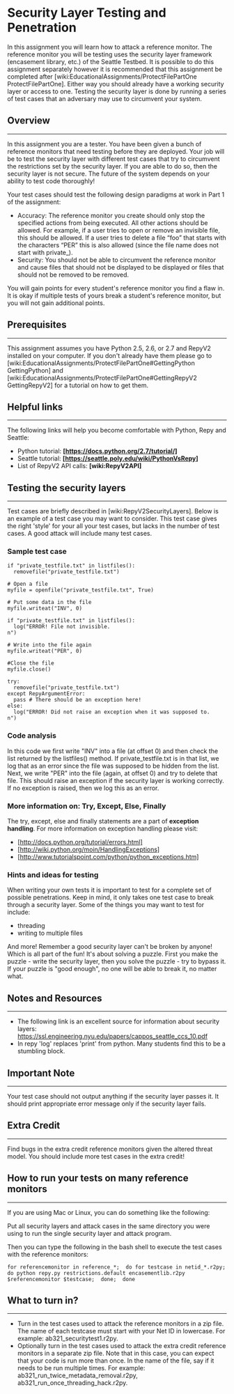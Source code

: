 # Security Layer Testing and Penetration
In this assignment you will learn how to attack a reference monitor.  The reference monitor you will be testing uses the security layer framework (encasement library, etc.) of the Seattle Testbed.  It is possible to do this assignment separately however it is recommended that this assignment be completed after [wiki:EducationalAssignments/ProtectFilePartOne ProtectFilePartOne].  Either way you should already have a working security layer or access to one.  Testing the security layer is done by running a series of test cases that an adversary may use to circumvent your system. 





## Overview
----
In this assignment you are a tester.  You have been given a bunch of reference monitors that need testing before they are deployed.  Your job will be to test the security layer with different test cases that try to circumvent the restrictions set by the security layer. If you are able to do so, then the security layer is not secure. The future of the system depends on your ability to test code thoroughly!   

Your test cases should test the following design paradigms at work in Part 1 of the assignment:

 * Accuracy: The reference monitor you create should only stop the specified actions from being executed. All other actions should be allowed. For example, if a user tries to open or remove an invisible file, this should be allowed. If a user tries to delete a file “foo” that starts with the characters “PER” this is also allowed (since the file name does not start with private_). 
 * Security: You should not be able to circumvent the reference monitor and cause files that should not be displayed to be displayed or files that should not be removed to be removed.

You will gain points for every student's reference monitor you find a flaw in. It is okay if multiple tests of yours break a student's reference monitor, but you will not gain additional points.



## Prerequisites
----
This assignment assumes you have Python 2.5, 2.6, or 2.7 and RepyV2 installed on your computer. If you don't already have them please go to [wiki:EducationalAssignments/ProtectFilePartOne#GettingPython GettingPython] and [wiki:EducationalAssignments/ProtectFilePartOne#GettingRepyV2 GettingRepyV2] for a tutorial on how to get them.



## Helpful links
----
The following links will help you become comfortable with Python, Repy and Seattle:
 * Python tutorial: **[https://docs.python.org/2.7/tutorial/]**
 * Seattle tutorial: **[https://seattle.poly.edu/wiki/PythonVsRepy]**
 * List of RepyV2 API calls: **[wiki:RepyV2API]**



## Testing the security layers
----
Test cases are briefly described in [wiki:RepyV2SecurityLayers]. Below is an example of a test case you may want to consider. This test case gives the right 'style' for your all your test cases, but lacks in the number of test cases. A good attack will include many test cases.

### Sample test case
```
if "private_testfile.txt" in listfiles():
  removefile("private_testfile.txt")

# Open a file
myfile = openfile("private_testfile.txt", True)

# Put some data in the file
myfile.writeat("INV", 0)

if "private_testfile.txt" in listfiles():
  log("ERROR! File not invisible.
n")

# Write into the file again
myfile.writeat("PER", 0)

#Close the file
myfile.close()

try:
  removefile("private_testfile.txt")
except RepyArgumentError:
  pass # There should be an exception here!
else:
  log("ERROR! Did not raise an exception when it was supposed to.
n")
```

### Code analysis
In this code we first write "INV" into a file (at offset 0) and then check the list returned by the listfiles() method. If private_testfile.txt is in that list, we log that as an error since the file was supposed to be hidden from the list. Next, we write "PER" into the file (again, at offset 0) and try to delete that file. This should raise an exception if the security layer is working correctly. If no exception is raised, then we log this as an error.

### More information on: Try, Except, Else, Finally
The try, except, else and finally statements are a part of **exception handling**.  For more information on exception handling please visit: 

 * [http://docs.python.org/tutorial/errors.html]
 * [http://wiki.python.org/moin/HandlingExceptions]
 * [http://www.tutorialspoint.com/python/python_exceptions.htm]

### Hints and ideas for testing
When writing your own tests it is important to test for a complete set of possible penetrations. Keep in mind, it only takes one test case to break through a security layer. Some of the things you may want to test for include:

 * threading
 * writing to multiple files
 
And more!  Remember a good security layer can't be broken by anyone! Which is all part of the fun! It's about solving a puzzle. First you make the puzzle - write the security layer, then you solve the puzzle - try to bypass it. If your puzzle is "good enough", no one will be able to break it, no matter what.



## Notes and Resources
----
 * The following link is an excellent source for information about security layers: https://ssl.engineering.nyu.edu/papers/cappos_seattle_ccs_10.pdf
 * In repy 'log' replaces 'print' from python.  Many students find this to be a stumbling block.



## Important Note
----
Your test case should not output anything if the security layer passes it. It should print appropriate error message only if the security layer fails.



## Extra Credit
----
Find bugs in the extra credit reference monitors given the altered threat model. You should include more test cases in the extra credit!



## How to run your tests on many reference monitors
----
If you are using Mac or Linux, you can do something like the following:

Put all security layers and attack cases in the same directory you were using to run the single security layer and attack program. 

Then you can type the following in the bash shell to execute the test cases with the reference monitors:
```
for referencemonitor in reference_*;  do for testcase in netid_*.r2py; do python repy.py restrictions.default encasementlib.r2py $referencemonitor $testcase;  done;  done
```



## What to turn in?
----
 * Turn in the test cases used to attack the reference monitors in a zip file. The name of each testcase must start with your Net ID in lowercase. For example: ab321_securitytest1.r2py.
 * Optionally turn in the test cases used to attack the extra credit reference monitors in a separate zip file. Note that in this case, you can expect that your code is run more than once. In the name of the file, say if it needs to be run multiple times. For example:  ab321_run_twice_metadata_removal.r2py, ab321_run_once_threading_hack.r2py.
